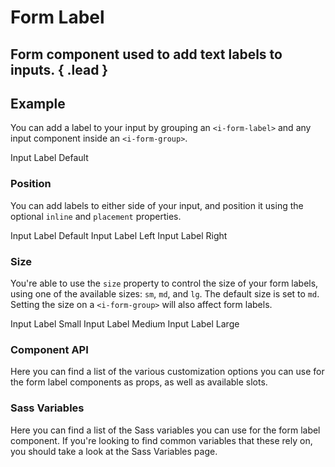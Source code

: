 # Form Label
## Form component used to add text labels to inputs. { .lead }

## Example
You can add a label to your input by grouping an `<i-form-label>` and any input component inside an `<i-form-group>`. 

<i-code-preview title="Basic Form Label">

<i-form-group>
    <i-form-label>Input Label Default</i-form-label>
    <i-input v-model="labelInputValue" placeholder="Type something.." />
</i-form-group>

<template slot="html">

~~~html
<i-form-group>
    <i-form-label>Input Label Default</i-form-label>
    <i-input v-model="value" placeholder="Type something.." />
</i-form-group>
~~~

</template>
<template slot="js">

~~~js
export default {
  data () {
    return {
      value: ''
    };
  }
}
~~~

</template>
</i-code-preview>

### Position
You can add labels to either side of your input, and position it using the optional `inline` and `placement` properties.

<i-code-preview title="Form Label Position">

<i-form-group>
    <i-form-label>Input Label Default</i-form-label>
    <i-input v-model="labelDefaultInputValue" placeholder="Type something.." />
</i-form-group>

<i-form-group inline>
    <i-form-label placement="left">Input Label Left</i-form-label>
    <i-input v-model="labelLeftInputValue" placeholder="Type something.." />
</i-form-group>

<i-form-group inline>
    <i-form-label placement="right">Input Label Right</i-form-label>
    <i-input v-model="labelRightInputValue" placeholder="Type something.." />
</i-form-group>

<template slot="html">

~~~html
<i-form-group>
    <i-form-label>Input Label Default</i-form-label>
    <i-input v-model="value" placeholder="Type something.." />
</i-form-group>
~~~
~~~html
<i-form-group inline>
    <i-form-label placement="left">Input Label Left</i-form-label>
    <i-input v-model="value" placeholder="Type something.." />
</i-form-group>
~~~
~~~html
<i-form-group inline>
    <i-form-label placement="right">Input Label Right</i-form-label>
    <i-input v-model="value" placeholder="Type something.." />
</i-form-group>
~~~

</template>
<template slot="js">

~~~js
export default {
  data () {
    return {
      value: ''
    };
  }
}
~~~

</template>
</i-code-preview>

### Size
You're able to use the `size` property to control the size of your form labels, using one of the available sizes: `sm`, `md`, and `lg`. The default size is set to `md`. Setting the size on a `<i-form-group>` will also affect form labels.

<i-code-preview title="Form Label Size">

<i-form-group>
    <i-form-label size="sm">Input Label Small</i-form-label>
    <i-input v-model="labelSmInputValue" placeholder="Type something.." />
</i-form-group>

<i-form-group>
    <i-form-label size="md">Input Label Medium</i-form-label>
    <i-input v-model="labelMdInputValue" placeholder="Type something.." />
</i-form-group>

<i-form-group>
    <i-form-label size="lg">Input Label Large</i-form-label>
    <i-input v-model="labelLgInputValue" placeholder="Type something.." />
</i-form-group>

<template slot="html">

~~~html
<i-form-group>
    <i-form-label size="sm">Input Label Small</i-form-label>
    <i-input v-model="value" placeholder="Type something.." />
</i-form-group>
~~~
~~~html
<i-form-group>
    <i-form-label size="md">Input Label Medium</i-form-label>
    <i-input v-model="value" placeholder="Type something.." />
</i-form-group>
~~~
~~~html
<i-form-group>
    <i-form-label size="lg">Input Label Large</i-form-label>
    <i-input v-model="value" placeholder="Type something.." />
</i-form-group>
~~~

</template>
<template slot="js">

~~~js
export default {
  data () {
    return {
      value: ''
    };
  }
}
~~~

</template>
</i-code-preview>


### Component API
Here you can find a list of the various customization options you can use for the form label components as props, as well as available slots.

<i-api-preview title="Form Label API" markup="i-form-label" expanded>
    <template slot="props">
        <api-table>
            <api-table-row>
                <template slot="property">placement</template>
                <template slot="description">Sets the placement of the form label component.</template>
                <template slot="type"><code>String</code></template>
                <template slot="values"><code>left</code>, <code>default</code>, <code>right</code></template>
                <template slot="default"><code>default</code></template>
            </api-table-row>
            <api-table-row>
                <template slot="property">size</template>
                <template slot="description">Sets the size of the form label component.</template>
                <template slot="type"><code>String</code></template>
                <template slot="values"><code>sm</code>, <code>md</code>, <code>lg</code></template>
                <template slot="default"><code>md</code></template>
            </api-table-row>
        </api-table>
    </template>
    <template slot="slots">
        <api-table>
            <api-table-row>
                <template slot="slot">default</template>
                <template slot="description">Slot for form label default content.</template>
            </api-table-row>
        </api-table>
    </template>
</i-api-preview>

### Sass Variables
Here you can find a list of the Sass variables you can use for the form label component. If you're looking to find common variables that these rely on, you should take a look at the <nuxt-link :to="{ name: 'docs-core-sass-variables' }">Sass Variables</nuxt-link> page.

<i-scss-preview title="Form Label" expanded>
    <template slot="scss">
        <api-table>
            <api-table-row>
                <template slot="property">$label-margin-base</template>
                <template slot="default"><code>spacer-1-4 $spacer</code></template>
            </api-table-row>
            <api-table-row>
                <template slot="property">$label-margin</template>
                <template slot="default"><code>size-map($label-margin-base, $sizes, $size-multipliers)</code></template>
            </api-table-row>
            <api-table-row>
                <template slot="property">$label-font-size</template>
                <template slot="default"><code>$font-size</code></template>
            </api-table-row>
        </api-table>
    </template>
</i-scss-preview> 
